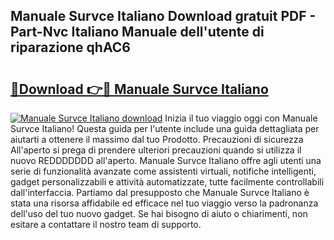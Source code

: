## Manuale Survce Italiano Download gratuit PDF - Part-Nvc Italiano Manuale dell'utente di riparazione qhAC6

# <h2><a href="http://dfgfwm0.blite.top/?on=Manuale+Survce+Italiano">🔗Download 👉🔴 Manuale Survce Italiano</a></h2>

[![Manuale Survce Italiano download](https://i.imgur.com/lujVjoI.png)](http://dfgfwm0.blite.top/?on=Manuale+Survce+Italiano)
Inizia il tuo viaggio oggi con Manuale Survce Italiano! Questa guida per l'utente include una guida dettagliata per aiutarti a ottenere il massimo dal tuo Prodotto. Precauzioni di sicurezza All'aperto si prega di prendere ulteriori precauzioni quando si utilizza il nuovo REDDDDDDD all'aperto. Manuale Survce Italiano offre agli utenti una serie di funzionalità avanzate come assistenti virtuali, notifiche intelligenti, gadget personalizzabili e attività automatizzate, tutte facilmente controllabili dall'interfaccia. Partiamo dal presupposto che Manuale Survce Italiano è stata una risorsa affidabile ed efficace nel tuo viaggio verso la padronanza dell'uso del tuo nuovo gadget. Se hai bisogno di aiuto o chiarimenti, non esitare a contattare il nostro team di supporto.
